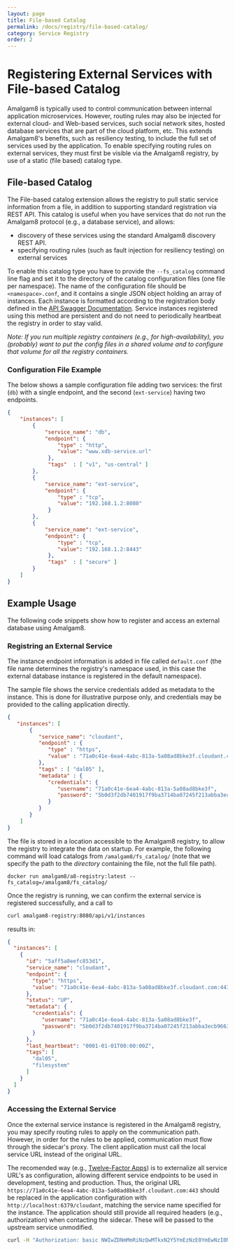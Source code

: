 ```yaml
---
layout: page
title: File-based Catalog
permalink: /docs/registry/file-based-catalog/
category: Service Registry
order: 2
---
```


# Registering External Services with File-based Catalog <a id="filecatalog"></a>

Amalgam8 is typically used to control communication between internal application microservices. However, routing rules may also be injected for external cloud- and Web-based services, 
such social network sites, hosted database services that are part of the cloud platform, etc.
This extends Amalgam8's benefits, such as resiliency testing, to include the full set of services used by the application. 
To enable specifying routing rules on external services, they must first be visible via the Amalgam8 registry, by use of a static (file based) catalog type.

## File-based Catalog

The File-based catalog extension allows the registry to pull static service information from a file, in addition to supporting standard registration via REST API.
This catalog is useful when you have services that do not run the Amalgam8 protocol (e.g., a database service), and allows:

- discovery of these services using the standard Amalgam8 discovery REST API.
- specifying routing rules (such as fault injection for resiliency testing) on external services

To enable this catalog type you have to provide the `--fs_catalog` command line flag and set it to the directory of the catalog configuration files (one file per namespace).
The name of the configuration file should be `<namespace>.conf`, and it contains a single JSON object holding an array of instances.
Each instance is formatted according to the registration body defined in the [API Swagger Documentation](https://amalgam8.io/api/registry).
Service instances registered using this method are persistent and do not need to periodically heartbeat the registry in order to stay valid.

_Note: If you run multiple registry containers (e.g., for high-availability), you (probably) want to put the config files in a shared volume and to configure that volume for all the registry containers._

### Configuration File Example

The below shows a sample configuration file adding two services: the first (`db`) with a single endpoint, and the second (`ext-service`) having two endpoints. 

```json
{
    "instances": [
        {
            "service_name": "db",
            "endpoint": {
                "type" : "http",
                "value": "www.xdb-service.url"
             },
             "tags"  : [ "v1", "us-central" ]
        },
        {
            "service_name": "ext-service",
            "endpoint": {
                "type" : "tcp",
                "value": "192.168.1.2:8080"
             }
        },
        {
            "service_name": "ext-service",
            "endpoint": {
                "type" : "tcp",
                "value": "192.168.1.2:8443"
             },
             "tags"  : [ "secure" ]
        }        
    ]
}
```

## Example Usage

The following code snippets show how to register and access an external database using Amalgam8.

### Registring an External Service

The instance endpoint information is added in file called `default.conf` (the file name determines the registry's namespace used, in this case the external database instance is registered in the default namespace).

The sample file shows the service credentials added as metadata to the instance. This is done for illustrative purpose only, and credentials may be provided to the calling application directly. 

```json
{
   "instances": [
       {
          "service_name": "cloudant",
          "endpoint" : {
             "type" : "https",
             "value" : "71a0c41e-6ea4-4abc-813a-5a08ad8bke3f.cloudant.com:443"
          },
          "tags" : [ "dal05" ],
          "metadata" : {
             "credentials": {
                "username": "71a0c41e-6ea4-4abc-813a-5a08ad8bke3f",
                "password": "5b0d3f2db7401917f9ba3714ba07245f213abba3ecb96632796487f0e553435c"
             }
          }
       }
    ]
}
```

The file is stored in a location accessible to the Amalgam8 registry, to allow the registry to integrate the data on startup.
For example, the following command will load catalogs from `/amalgam8/fs_catalog/` (note that we specify the path to the _directory_ containing the file, not the full file path).

`docker run amalgam8/a8-registry:latest --fs_catalog=/amalgam8/fs_catalog/`
 
Once the registry is running, we can confirm the external service is registered successfully, and a call to 

```bash
curl amalgam8-registry:8080/api/v1/instances
```

results in:

```json
{
  "instances": [
    {
      "id": "5aff5a8eefc853d1",
      "service_name": "cloudant",
      "endpoint": {
        "type": "https",
        "value": "71a0c41e-6ea4-4abc-813a-5a08ad8bke3f.cloudant.com:443"
      },
      "status": "UP",
      "metadata": {
        "credentials": {
           "username": "71a0c41e-6ea4-4abc-813a-5a08ad8bke3f",
           "password": "5b0d3f2db7401917f9ba3714ba07245f213abba3ecb96632796487f0e553435c"
        }
      },
      "last_heartbeat": "0001-01-01T00:00:00Z",
      "tags": [
        "dal05",
        "filesystem"
      ]
    }
  ]
}
```

### Accessing the External Service

Once the external service instance is registered in the Amalgam8 registry, you may specify routing rules to apply on the communication path.
However, in order for the rules to be applied, communication must flow through the sidecar's proxy. The client application must call the local service URL instead of the original URL.

The recomended way (e.g., [Twelve-Factor Apps](https://12factor.net/)) is to externalize all service URL's as configuration, allowing different service endpoints to be used in development, testing and production. 
Thus, the original URL `https://71a0c41e-6ea4-4abc-813a-5a08ad8bke3f.cloudant.com:443` should be replaced in the application configuration with `http://localhost:6379/cloudant`, matching the service name specified for the instance.
The application should still provide all required headers (e.g., authorization) when contacting the sidecar. These will be passed to the upstream service unmodified.

```bash
curl -H "Authorization: basic NWIwZDNmMmRiNzQwMTkxN2Y5YmEzNzE0YmEwNzI0NWYyMTNlYmVmM2VjYjk2NjMyNzk2NDg3ZjBlNTUzNDM1Ywo=" http://localhost:6379/cloudant/<database>/<document_id>/
```
